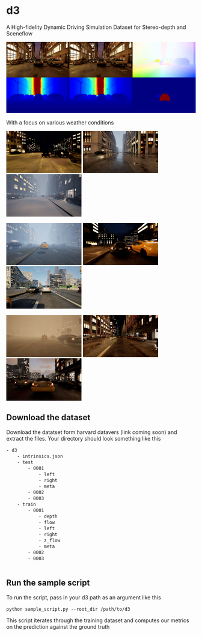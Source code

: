 # d3
A High-fidelity Dynamic Driving Simulation Dataset for Stereo-depth and Sceneflow

![](assets/d3_sample.jpg)

With a focus on various weather conditions

<p float="left">
  <img src="assets/v9_0005_000130.jpg" width="200" />
  <img src="assets/v2_0009_000212.jpg" width="200" /> 
  <img src="assets/v3_0013_000366.jpg" width="200" /> 
</p>
<p float="left">
  <img src="assets/v4_0008_000166.jpg" width="200" />
  <img src="assets/v5_0006_000130.jpg" width="200" /> 
  <img src="assets/v6_0009_000366.jpg" width="200" /> 
</p>
<p float="left">
  <img src="assets/v7_0010_000474.jpg" width="200" />
  <img src="assets/v8_0011_000360.jpg" width="200" /> 
  <img src="assets/v10_0009_000240.jpg" width="200" /> 
</p>

## Download the dataset
Download the datatset form harvard datavers (link coming soon) and extract the files. Your directory should look something like this

```
- d3
    - intrinsics.json
    - test
        - 0001
            - left
            - right
            - meta
        - 0002
        - 0003
    - train
        - 0001
            - depth
            - flow
            - left
            - right
            - z_flow
            - meta
        - 0002
        - 0003
    
```

## Run the sample script
To run the script, pass in your d3 path as an argument like this 
```
python sample_script.py --root_dir /path/to/d3
```

This script iterates through the training dataset and computes our metrics on the prediction against the ground truth

